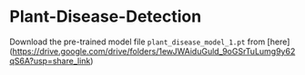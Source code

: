 # Plant-Disease-Detection

Download the pre-trained model file `plant_disease_model_1.pt` from [here] (https://drive.google.com/drive/folders/1ewJWAiduGuld_9oGSrTuLumg9y62qS6A?usp=share_link)
